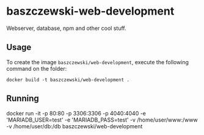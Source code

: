 baszczewski-web-development
==================

Webserver, database, npm and other cool stuff.

Usage
-----

To create the image `baszczewski/web-development`, execute the following command on the folder:

	docker build -t baszczewski/web-development .

Running
------------------------------

docker run -it -p 80:80 -p 3306:3306 -p 4040:4040 -e 'MARIADB_USER=test' -e 'MARIADB_PASS=test' -v /home/user/www:/www -v /home/user/db:/db baszczewski/web-development